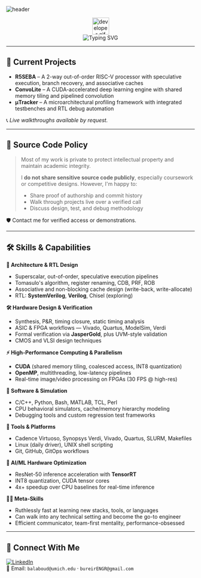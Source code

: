 <!-- Header Banner (Fixed) -->
![header](https://capsule-render.vercel.app/api?type=wave&color=0:2E8BC0,100:1B1F3B&height=300&section=header&text=Bureir%20Alaboudi&fontSize=75&animation=fadeIn&fontAlignY=30&desc=No%20framework%2C%20no%20problem&descAlignY=52)

<!-- Typing Intro + GIF -->
<p align="center">
  <img src="https://github.com/HalemoGPA/HalemoGPA/blob/main/images/Developer.gif" alt="developer gif" height="45px"><br/>
  <img src="https://readme-typing-svg.demolab.com?font=Chakra+Petch&weight=700&size=30&duration=2000&pause=5000&color=1753AE&center=true&vCenter=true&random=false&width=600&height=40&lines=Hi+%F0%9F%91%8B+I'm+Bureir+Alaboudi;UMich+Computer+Engineer;No+framework%2C+no+problem" alt="Typing SVG" />
</p>

---

## 🔧 Current Projects

- **R5SEBA** – A 2-way out-of-order RISC-V processor with speculative execution, branch recovery, and associative caches  
- **ConvoLite** – A CUDA-accelerated deep learning engine with shared memory tiling and pipelined convolution  
- **μTracker** – A microarchitectural profiling framework with integrated testbenches and RTL debug automation  

📞 *Live walkthroughs available by request.*

---

## 📣 Source Code Policy

> Most of my work is private to protect intellectual property and maintain academic integrity.  
>  
> I **do not share sensitive source code publicly**, especially coursework or competitive designs. However, I'm happy to:  
> - Share proof of authorship and commit history  
> - Walk through projects live over a verified call  
> - Discuss design, test, and debug methodology  

🛡️ Contact me for verified access or demonstrations.

---

## 🛠️ Skills & Capabilities

**🔬 Architecture & RTL Design**  
- Superscalar, out-of-order, speculative execution pipelines  
- Tomasulo's algorithm, register renaming, CDB, PRF, ROB  
- Associative and non-blocking cache design (write-back, write-allocate)  
- RTL: **SystemVerilog**, **Verilog**, Chisel (exploring)

**🛠️ Hardware Design & Verification**  
- Synthesis, P&R, timing closure, static timing analysis  
- ASIC & FPGA workflows — Vivado, Quartus, ModelSim, Verdi  
- Formal verification via **JasperGold**, plus UVM-style validation  
- CMOS and VLSI design techniques

**⚡ High-Performance Computing & Parallelism**  
- **CUDA** (shared memory tiling, coalesced access, INT8 quantization)  
- **OpenMP**, multithreading, low-latency pipelines  
- Real-time image/video processing on FPGAs (30 FPS @ high-res)

**🧠 Software & Simulation**  
- C/C++, Python, Bash, MATLAB, TCL, Perl  
- CPU behavioral simulators, cache/memory hierarchy modeling  
- Debugging tools and custom regression test frameworks

**🧰 Tools & Platforms**  
- Cadence Virtuoso, Synopsys Verdi, Vivado, Quartus, SLURM, Makefiles  
- Linux (daily driver), UNIX shell scripting  
- Git, GitHub, GitOps workflows

**🧩 AI/ML Hardware Optimization**  
- ResNet-50 inference acceleration with **TensorRT**  
- INT8 quantization, CUDA tensor cores  
- 4x+ speedup over CPU baselines for real-time inference

**🧑‍🔬 Meta-Skills**  
- Ruthlessly fast at learning new stacks, tools, or languages  
- Can walk into any technical setting and become the go-to engineer  
- Efficient communicator, team-first mentality, performance-obsessed

---

## 🔗 Connect With Me

[![LinkedIn](https://img.shields.io/badge/LinkedIn-blue?logo=linkedin&logoColor=white&style=for-the-badge)](https://www.linkedin.com/in/bureir/)  
📧 Email: `balaboud@umich.edu` · `bureirENGR@gmail.com`
